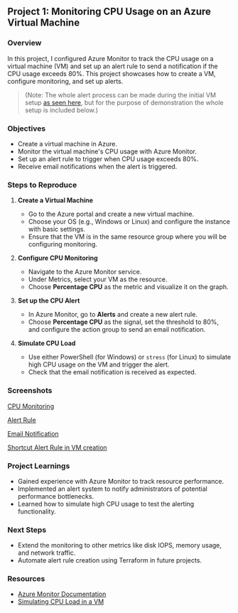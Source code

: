 ## Project 1: Monitoring CPU Usage on an Azure Virtual Machine

### Overview
In this project, I configured Azure Monitor to track the CPU usage on a virtual machine (VM) and set up an alert rule to send a notification if the CPU usage exceeds 80%. This project showcases how to create a VM, configure monitoring, and set up alerts.

> (Note: The whole alert process can be made during the initial VM setup [as seen here](https://github.com/madebydawid/azure-monitoring-projects/blob/main/Project-CPU-monitoring/images/VM_alert_shortcut.png?raw=true), but for the purpose of demonstration the whole setup is included below.)

### Objectives
- Create a virtual machine in Azure.
- Monitor the virtual machine's CPU usage with Azure Monitor.
- Set up an alert rule to trigger when CPU usage exceeds 80%.
- Receive email notifications when the alert is triggered.

### Steps to Reproduce

1. **Create a Virtual Machine**
   - Go to the Azure portal and create a new virtual machine.
   - Choose your OS (e.g., Windows or Linux) and configure the instance with basic settings.
   - Ensure that the VM is in the same resource group where you will be configuring monitoring.

2. **Configure CPU Monitoring**
   - Navigate to the Azure Monitor service.
   - Under Metrics, select your VM as the resource.
   - Choose **Percentage CPU** as the metric and visualize it on the graph.

3. **Set up the CPU Alert**
   - In Azure Monitor, go to **Alerts** and create a new alert rule.
   - Choose **Percentage CPU** as the signal, set the threshold to 80%, and configure the action group to send an email notification.

4. **Simulate CPU Load**
   - Use either PowerShell (for Windows) or `stress` (for Linux) to simulate high CPU usage on the VM and trigger the alert.
   - Check that the email notification is received as expected.

### Screenshots

[CPU Monitoring](https://github.com/madebydawid/azure-monitoring-projects/blob/main/Project-CPU-monitoring/images/Create_VM.png?raw=true)

[Alert Rule](https://github.com/madebydawid/azure-monitoring-projects/blob/main/Project-CPU-monitoring/images/Alert_rule.png?raw=true)

[Email Notification](https://github.com/madebydawid/azure-monitoring-projects/blob/main/Project-CPU-monitoring/images/notification.png?raw=true)

[Shortcut Alert Rule in VM creation](https://github.com/madebydawid/azure-monitoring-projects/blob/main/Project-CPU-monitoring/images/VM_alert_shortcut.png?raw=true)



### Project Learnings
- Gained experience with Azure Monitor to track resource performance.
- Implemented an alert system to notify administrators of potential performance bottlenecks.
- Learned how to simulate high CPU usage to test the alerting functionality.

### Next Steps
- Extend the monitoring to other metrics like disk IOPS, memory usage, and network traffic.
- Automate alert rule creation using Terraform in future projects.

### Resources
- [Azure Monitor Documentation](https://learn.microsoft.com/en-us/azure/azure-monitor/overview)
- [Simulating CPU Load in a VM](https://docs.microsoft.com/en-us/azure/virtual-machines/linux/tutorial-manage-vm)
